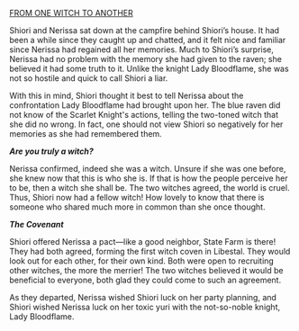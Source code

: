 <!-- title: From One Witch to Another -->
<!-- relationship: Alliance -->

[FROM ONE WITCH TO ANOTHER](#embed:https://youtu.be/FlPFFE5_X3Y?t=3624)

Shiori and Nerissa sat down at the campfire behind Shiori’s house. It had been a while since they caught up and chatted, and it felt nice and familiar since Nerissa had regained all her memories. Much to Shiori’s surprise, Nerissa had no problem with the memory she had given to the raven; she believed it had some truth to it. Unlike the knight Lady Bloodflame, she was not so hostile and quick to call Shiori a liar.

With this in mind, Shiori thought it best to tell Nerissa about the confrontation Lady Bloodflame had brought upon her. The blue raven did not know of the Scarlet Knight's actions, telling the two-toned witch that she did no wrong. In fact, one should not view Shiori so negatively for her memories as she had remembered them.

**_Are you truly a witch?_**

Nerissa confirmed, indeed she was a witch. Unsure if she was one before, she knew now that this is who she is. If that is how the people perceive her to be, then a witch she shall be. The two witches agreed, the world is cruel. Thus, Shiori now had a fellow witch! How lovely to know that there is someone who shared much more in common than she once thought.

**_The Covenant_**

Shiori offered Nerissa a pact—like a good neighbor, State Farm is there! They had both agreed, forming the first witch coven in Libestal. They would look out for each other, for their own kind. Both were open to recruiting other witches, the more the merrier! The two witches believed it would be beneficial to everyone, both glad they could come to such an agreement.

As they departed, Nerissa wished Shiori luck on her party planning, and Shiori wished Nerissa luck on her toxic yuri with the not-so-noble knight, Lady Bloodflame.
